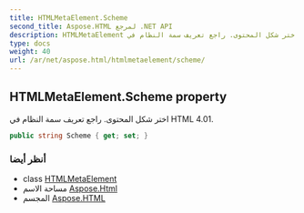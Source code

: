 ```yaml
---
title: HTMLMetaElement.Scheme
second_title: Aspose.HTML لمرجع .NET API
description: HTMLMetaElement ملكية. اختر شكل المحتوى. راجع تعريف سمة النظام في HTML 4.01.
type: docs
weight: 40
url: /ar/net/aspose.html/htmlmetaelement/scheme/
---
```

## HTMLMetaElement.Scheme property

اختر شكل المحتوى. راجع تعريف سمة النظام في HTML 4.01.

```csharp
public string Scheme { get; set; }
```

### أنظر أيضا

* class [HTMLMetaElement](../)
* مساحة الاسم [Aspose.Html](../../htmlmetaelement/)
* المجسم [Aspose.HTML](../../../)


